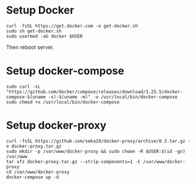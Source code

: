 # Setup Docker

```
curl -fsSL https://get.docker.com -o get-docker.sh
sudo sh get-docker.sh
sudo usermod -aG docker $USER
```

Then reboot server.

# Setup docker-compose

```
sudo curl -sL "https://github.com/docker/compose/releases/download/1.25.5/docker-compose-$(uname -s)-$(uname -m)" -o /usr/local/bin/docker-compose
sudo chmod +x /usr/local/bin/docker-compose
```

# Setup docker-proxy

```
curl -fsSL https://github.com/seka19/docker-proxy/archive/0.3.tar.gz -o docker-proxy.tar.gz
sudo mkdir -p /var/www/docker-proxy && sudo chown -R $USER:$(id -gn) /var/www
tar xfz docker-proxy.tar.gz --strip-components=1 -C /var/www/docker-proxy
cd /var/www/docker-proxy
docker-compose up -d
```